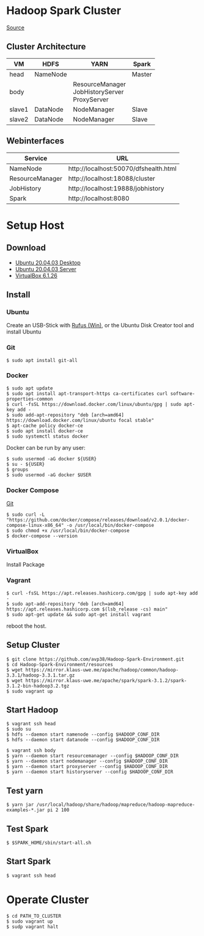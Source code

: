 # Hadoop Spark Cluster

[Source](https://web.njit.edu/~avp38/projects/multi_projects/hadoop_spark_environment.html)

## Cluster Architecture

|VM|HDFS|YARN|Spark|
|-|-|-|-|
|head|NameNode||Master|
|body||ResourceManager</br>JobHistoryServer</br>ProxyServer||
|slave1|DataNode|NodeManager|Slave|
|slave2|DataNode|NodeManager|Slave|

## Webinterfaces

|Service|URL|
|-|-|
|NameNode|http://localhost:50070/dfshealth.html|
|ResourceManager|http://localhost:18088/cluster|
|JobHistory|http://localhost:19888/jobhistory|
|Spark|http://localhost:8080|

# Setup Host

## Download

* [Ubuntu 20.04.03 Desktop](https://releases.ubuntu.com/20.04.3/ubuntu-20.04.3-desktop-amd64.iso?_ga=2.192166504.37755249.1634021994-306704312.1634021994)
* [Ubuntu 20.04.03 Server](https://releases.ubuntu.com/20.04.3/ubuntu-20.04.3-desktop-amd64.iso?_ga=2.192166504.37755249.1634021994-306704312.1634021994)
* [VirtualBox 6.1.26](https://download.virtualbox.org/virtualbox/6.1.26/virtualbox-6.1_6.1.26-145957~Ubuntu~eoan_amd64.deb)

## Install

### Ubuntu

Create an USB-Stick with [Rufus (Win)](https://rufus.ie/en/), or the Ubuntu Disk Creator tool and install Ubuntu

### Git

    $ sudo apt install git-all

### Docker

    $ sudo apt update
    $ sudo apt install apt-transport-https ca-certificates curl software-properties-common
    $ curl -fsSL https://download.docker.com/linux/ubuntu/gpg | sudo apt-key add -
    $ sudo add-apt-repository "deb [arch=amd64] https://download.docker.com/linux/ubuntu focal stable"
    $ apt-cache policy docker-ce
    $ sudo apt install docker-ce
    $ sudo systemctl status docker
    
Docker can be run by any user:  
    
    $ sudo usermod -aG docker ${USER}
    $ su - ${USER}
    $ groups
    $ sudo usermod -aG docker $USER
    
### Docker Compose

[Git](https://github.com/docker/compose/releases)

    $ sudo curl -L "https://github.com/docker/compose/releases/download/v2.0.1/docker-compose-linux-x86_64" -o /usr/local/bin/docker-compose
    $ sudo chmod +x /usr/local/bin/docker-compose
    $ docker-compose --version
    
### VirtualBox

Install Package
    
### Vagrant

    $ curl -fsSL https://apt.releases.hashicorp.com/gpg | sudo apt-key add -
    $ sudo apt-add-repository "deb [arch=amd64] https://apt.releases.hashicorp.com $(lsb_release -cs) main"
    $ sudo apt-get update && sudo apt-get install vagrant
    
reboot the host.

## Setup Cluster

    $ git clone https://github.com/avp38/Hadoop-Spark-Environment.git
    $ cd Hadoop-Spark-Environment/resources
    $ wget https://mirror.klaus-uwe.me/apache/hadoop/common/hadoop-3.3.1/hadoop-3.3.1.tar.gz
    $ wget https://mirror.klaus-uwe.me/apache/spark/spark-3.1.2/spark-3.1.2-bin-hadoop3.2.tgz
    $ sudo vagrant up
 
## Start Hadoop
    
    $ vagrant ssh head
    $ sudo su
    $ hdfs --daemon start namenode --config $HADOOP_CONF_DIR
    $ hdfs --daemon start datanode --config $HADOOP_CONF_DIR
    
    $ vagrant ssh body
    $ yarn --daemon start resourcemanager --config $HADOOP_CONF_DIR 
    $ yarn --daemon start nodemanager --config $HADOOP_CONF_DIR 
    $ yarn --daemon start proxyserver --config $HADOOP_CONF_DIR
    $ yarn --daemon start historyserver --config $HADOOP_CONF_DIR

## Test yarn

    $ yarn jar /usr/local/hadoop/share/hadoop/mapreduce/hadoop-mapreduce-examples-*.jar pi 2 100
    
## Test Spark

    $ $SPARK_HOME/sbin/start-all.sh
    
## Start Spark

    $ vagrant ssh head
    
# Operate Cluster

    $ cd PATH_TO_CLUSTER
    $ sudo vagrant up
    $ sudp vagrant halt
